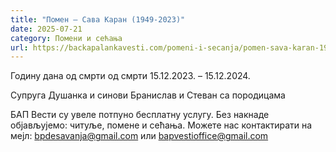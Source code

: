 ```yaml
---
title: "Помен – Сава Каран (1949-2023)"
date: 2025-07-21
category: Помени и сећања
url: https://backapalankavesti.com/pomeni-i-secanja/pomen-sava-karan-1949-2023/
---
```


Годину дана од смрти од смрти
15.12.2023. – 15.12.2024.

Супруга Душанка и синови Бранислав и Стеван са породицама

БАП Вести су увеле потпуно бесплатну услугу. Без накнаде објављујемо: читуље, помене и сећања. Можете нас контактирати на мејл: bpdesavanja@gmail.com или bapvestioffice@gmail.com
